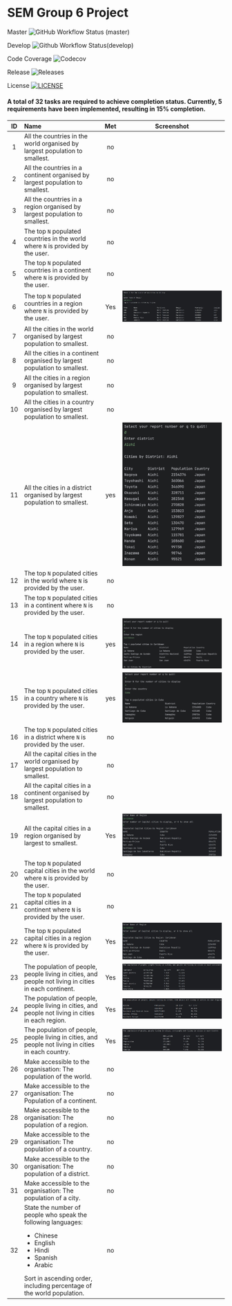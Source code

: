 # SEM Group 6 Project

Master ![GitHub Workflow Status (master)](https://img.shields.io/github/actions/workflow/status/KelvinPompey-40718390/sem-project-group6/main.yml?branch=master)

Develop ![Github Workflow Status(develop)](https://img.shields.io/github/actions/workflow/status/KelvinPompey-40718390/sem-project-group6/main.yml?branch=develop)

Code Coverage ![Codecov](https://img.shields.io/codecov/c/github/KelvinPompey-40718390/sem-project-group6)

Release ![Releases](https://img.shields.io/github/release/KelvinPompey-40718390/sem-project-group6/all?style=flat-square)

License [![LICENSE](https://img.shields.io/github/license/KelvinPompey-40718390/sem-project-group6?style=flat-square)](https://github.com/KelvinPompey-40718390/sem-project-group6/blob/master/LICENSE)

#### A total of 32 tasks are required to achieve completion status. Currently, 5 requirements have been implemented, resulting in 15% completion.

| ID  | Name                                                                                                                                                                                                                       | Met |             Screenshot              |
| :-: | :------------------------------------------------------------------------------------------------------------------------------------------------------------------------------------------------------------------------- |:---:|:-----------------------------------:|
|  1  | All the countries in the world organised by largest population to smallest.                                                                                                                                                | no  |                                     |
|  2  | All the countries in a continent organised by largest population to smallest.                                                                                                                                              | no  |                                     |
|  3  | All the countries in a region organised by largest population to smallest.                                                                                                                                                 | no  |                                     |
|  4  | The top `N` populated countries in the world where `N` is provided by the user.                                                                                                                                            | no  |                                     |
|  5  | The top `N` populated countries in a continent where `N` is provided by the user.                                                                                                                                          | no  |                                     |
|  6  | The top `N` populated countries in a region where `N` is provided by the user.                                                                                                                                             | Yes |  ![uc6.jpg](screenshots%2Fuc6.jpg)  |
|  7  | All the cities in the world organised by largest population to smallest.                                                                                                                                                   | no  |                                     |
|  8  | All the cities in a continent organised by largest population to smallest.                                                                                                                                                 | no  |                                     |
|  9  | All the cities in a region organised by largest population to smallest.                                                                                                                                                    | no  |                                     |
| 10  | All the cities in a country organised by largest population to smallest.                                                                                                                                                   | no  |                                     |
| 11  | All the cities in a district organised by largest population to smallest.                                                                                                                                                  | yes | ![uc11.png](screenshots%2Fuc11.png) |
| 12  | The top `N` populated cities in the world where `N` is provided by the user.                                                                                                                                               | no  |                                     |
| 13  | The top `N` populated cities in a continent where `N` is provided by the user.                                                                                                                                             | no  |                                     |
| 14  | The top `N` populated cities in a region where `N` is provided by the user.                                                                                                                                                | yes | ![uc14.png](screenshots%2Fuc14.png) |
| 15  | The top `N` populated cities in a country where `N` is provided by the user.                                                                                                                                               | yes | ![uc15.jpg](screenshots%2Fuc15.png) |
| 16  | The top `N` populated cities in a district where `N` is provided by the user.                                                                                                                                              | no  |                                     |
| 17  | All the capital cities in the world organised by largest population to smallest.                                                                                                                                           | no  |                                     |
| 18  | All the capital cities in a continent organised by largest population to smallest.                                                                                                                                         | no  |                                     |
| 19  | All the capital cities in a region organised by largest to smallest.                                                                                                                                                       | Yes | ![uc19.jpg](screenshots%2Fuc19.jpg) |
| 20  | The top `N` populated capital cities in the world where `N` is provided by the user.                                                                                                                                       | no  |                                     |
| 21  | The top `N` populated capital cities in a continent where `N` is provided by the user.                                                                                                                                     | no  |                                     |
| 22  | The top `N` populated capital cities in a region where `N` is provided by the user.                                                                                                                                        | Yes | ![uc22.jpg](screenshots%2Fuc22.jpg) |
| 23  | The population of people, people living in cities, and people not living in cities in each continent.                                                                                                                      | Yes | ![uc23.jpg](screenshots%2Fuc23.jpg) |
| 24  | The population of people, people living in cities, and people not living in cities in each region.                                                                                                                         | Yes | ![uc24.jpg](screenshots%2Fuc24.jpg) |
| 25  | The population of people, people living in cities, and people not living in cities in each country.                                                                                                                        | Yes | ![uc25.jpg](screenshots%2Fuc25.jpg) |
| 26  | Make accessible to the organisation: The population of the world.                                                                                                                                                          | no  |                                     |
| 27  | Make accessible to the organisation: The Population of a continent.                                                                                                                                                        | no  |                                     |
| 28  | Make accessible to the organisation: The population of a region.                                                                                                                                                           | no  |                                     |
| 29  | Make accessible to the organisation: The population of a country.                                                                                                                                                          | no  |                                     |
| 30  | Make accessible to the organisation: The population of a district.                                                                                                                                                         | no  |                                     |
| 31  | Make accessible to the organisation: The population of a city.                                                                                                                                                             | no  |                                     |
| 32  | State the number of people who speak the following languages:<ul><li>Chinese</li><li>English</li><li>Hindi</li><li>Spanish</li><li>Arabic</li></ul> Sort in ascending order, including percentage of the world population. | no  |                                     |
